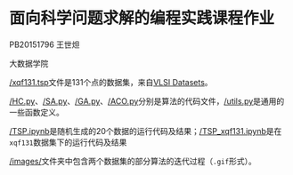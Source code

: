 # 面向科学问题求解的编程实践课程作业

PB20151796 王世炟

大数据学院

[/xqf131.tsp](/xqf131.tsp)文件是131个点的数据集，来自[VLSI Datasets](https://www.math.uwaterloo.ca/tsp/vlsi/index.html)。


[/HC.py](/HC.py)、[/SA.py](/SA.py)、[/GA.py](/GA.py)、[/ACO.py](/ACO.py)分别是算法的代码文件，[/utils.py](/utils.py)是通用的一些函数定义。

[/TSP.ipynb](/TSP.ipynb)是随机生成的20个数据的运行代码及结果；[/TSP_xqf131.ipynb](/TSP_xqf131.ipynb)是在`xqf131`数据集下的运行代码及结果

[/images/](/images/)文件夹中包含两个数据集的部分算法的迭代过程（`.gif`形式）。